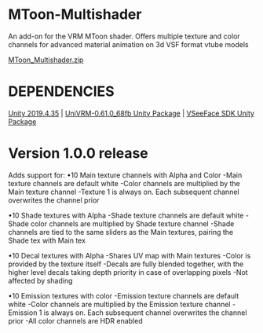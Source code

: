 # MToon-Multishader
An add-on for the VRM MToon shader. Offers multiple texture and color channels for advanced material animation on 3d VSF format vtube models

[MToon_Multishader.zip](https://github.com/KittFiev/MToon-Multishader/files/11852889/MToon_Multishader.zip)

# DEPENDENCIES
[Unity 2019.4.35](https://unity.com/releases/editor/archive) |
[UniVRM-0.61.0_68fb Unity Package](https://github.com/vrm-c/UniVRM/releases/tag/v0.61.0) |
[VSeeFace SDK Unity Package](https://github.com/emilianavt/VSeeFaceSDK/releases)

# Version 1.0.0 release

Adds support for:
•10 Main texture channels with Alpha and Color
     -Main texture channels are default white
     -Color channels are multiplied by the Main texture channel
     -Texture 1 is always on. Each subsequent channel overwrites the channel prior

•10 Shade textures with Alpha
     -Shade texture channels are default white
     -Shade color channels are multiplied by Shade texture channel
     -Shade channels are tied to the same sliders as the Main textures, pairing the Shade tex with Main tex

•10 Decal textures with Alpha
     -Shares UV map with Main textures
     -Color is provided by the texture itself
     -Decals are fully blended together, with the higher level decals taking depth priority in case of overlapping pixels
     -Not affected by shading

•10 Emission textures with color
     -Emission texture channels are default white
     -Color channels are multiplied by the Emission texture channel
     -Emission 1 is always on. Each subsequent channel overwrites the channel prior
     -All color channels are HDR enabled
